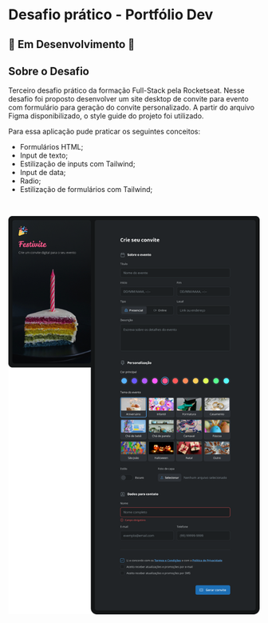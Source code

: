 # Desafio prático - Portfólio Dev

## 🚧 Em Desenvolvimento 🚧

## Sobre o Desafio

Terceiro desafio prático da formação Full-Stack pela Rocketseat. Nesse desafio 
foi proposto desenvolver um site desktop de convite para evento com formulário para geração do convite personalizado.
A partir do arquivo Figma disponibilizado, o style guide do projeto foi utilizado.

Para essa aplicação pude praticar os seguintes conceitos:

* Formulários HTML;
* Input de texto;
* Estilização de inputs com Tailwind;
* Input de data;
* Radio;
* Estilização de formulários com Tailwind;

<br>

![Cover do Projeto](./src/assets/Thumbnail.png)